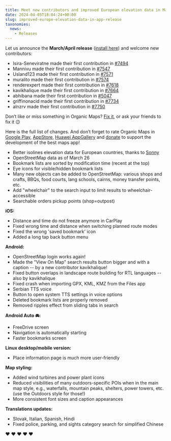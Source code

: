 ```yaml
---
title: Meet new contributors and improved European elevation data in March/April release
date: 2024-04-05T18:04:24+00:00
slug: improved-europe-elevation-data-in-app-release
taxonomies:
  news:
    - Releases
---
```


Let us announce the **March/April release** ([install here](https://omaps.app/get)) and welcome new contributors:

- Isira-Seneviratne made their first contribution in [#7494](https://github.com/organicmaps/organicmaps/issues/7494)
- Mannivu made their first contribution in [#7547](https://github.com/organicmaps/organicmaps/issues/7547)
- Usland123 made their first contribution in [#7571](https://github.com/organicmaps/organicmaps/issues/7571)
- muralito made their first contribution in [#7574](https://github.com/organicmaps/organicmaps/issues/7574)
- renderexpert made their first contribution in [#7618](https://github.com/organicmaps/organicmaps/issues/7618)
- kavikhalique made their first contribution in [#7664](https://github.com/organicmaps/organicmaps/issues/7664)
- abhibana made their first contribution in [#5047](https://github.com/organicmaps/organicmaps/issues/5047)
- griffinonacid made their first contribution in [#7734](https://github.com/organicmaps/organicmaps/issues/7734)
- alnzrv made their first contribution in [#7750](https://github.com/organicmaps/organicmaps/issues/7750)

Don’t like or miss something in Organic Maps? [Fix it](https://github.com/organicmaps/organicmaps), or ask your friends to fix it 😉

Here is the full list of changes. And don’t forget to rate Organic Maps in [Google Play](https://play.google.com/store/apps/details?id=app.organicmaps), [AppStore](https://apps.apple.com/app/organic-maps/id1567437057), [Huawei AppGallery](https://appgallery.huawei.com/#/app/C104325611) and [donate](https://organicmaps.app/donate/) to support the development of the best maps app!

- Better isolines elevation data for European countries, thanks to [Sonny](https://sonny.4lima.de/)
- OpenStreetMap data as of March 26
- Bookmark lists are sorted by modification time (recent at the top)
- Eye icons for visible/hidden bookmark lists
- Many new objects can be added to OpenStreetMap: various shops and crafts, BBQs, food courts, lang schools, cairns, money transfer points, etc.
- Add "wheelchair" to the search input to limit results to wheelchair-accessible
- Searchable orders pickup points (shop=outpost)

**iOS:**

- Distance and time do not freeze anymore in CarPlay
- Fixed wrong time and distance when switching planned route modes
- Fixed the wrong 'saved bookmark' icon
- Added a long tap back button menu

**Android:**

- OpenStreetMap login works again!
- Made the "View On Map" search results button bigger and with a caption -- by a new contributor kavikhalique!
- Fixed button overlaps in landscape route building for RTL languages -- also by kavikhalique
- Fixed crash when importing GPX, KML, KMZ from the Files app
- Serbian TTS voice
- Button to open system TTS settings in voice options
- Deleted bookmark lists are properly removed
- Removed ripples effect from sliding tabs in search

**Android Auto 🚘:**

- FreeDrive screen
- Navigation is automatically starting
- Faster bookmarks screen

**Linux desktop/mobile version:**

- Place information page is much more user-friendly

**Map styling:**

- Added wind turbines and power plant icons
- Reduced visibilities of many outdoors-specific POIs when in the main map style, e.g., waterfalls, mountain peaks, shelters, power towers, etc. (use the Outdoors style for those!)
- More consistent font sizes and caption appearances

**Translations updates:**

- Slovak, Italian, Spanish, Hindi
- Fixed police, parking, and sights category search for simplified Chinese

♥️ ♥️ ♥️ ♥️ ♥️
